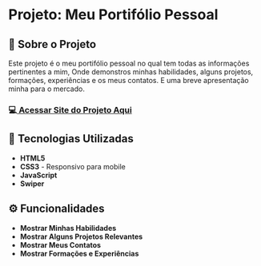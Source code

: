 <!-- # <h1>Portifólio pessoal</h1>


## 🚀 Tecnologias
<div>
  <img src="https://img.shields.io/badge/HTML-239120?style=for-the-badge&logo=html5&logoColor=white">
  <img src="https://img.shields.io/badge/CSS-239120?&style=for-the-badge&logo=css3&logoColor=white">
  <img src="https://img.shields.io/badge/JavaScript-F7DF1E?style=for-the-badge&logo=javascript&logoColor=black">
  <img src="https://img.shields.io/badge/Sass-CC6699?style=for-the-badge&logo=sass&logoColor=white">
</div>
<br><br>
https://deangelleses.github.io/portifolio-pessoal/ -->

<h1>Projeto: Meu Portifólio Pessoal</h1>

<h2>📌 Sobre o Projeto</h2>

<p>Este projeto é o meu portifólio pessoal no qual tem todas as informações pertinentes a mim, Onde demonstros minhas habilidades, alguns projetos, formações, experiências e os meus contatos. E uma breve apresentação minha para o mercado.</p>

<h3>💻<a href="https://deangelleses.github.io/portifolio-pessoal/"> Acessar Site do Projeto Aqui</a></h3>

<h2>🚀 Tecnologias Utilizadas</h2>
<ul>
  <li><b>HTML5</b></li>
  <li><b>CSS3</b> - Responsivo para mobile</li>
  <li><b>JavaScript<b></li>
  <li><b>Swiper</b></li>
</ul>

<h2>⚙️ Funcionalidades</h2>
<ul>
  <li>Mostrar Minhas Habilidades</li>
  <li>Mostrar Alguns Projetos Relevantes</li>
  <li>Mostrar Meus Contatos</li>
  <li>Mostrar Formações e Experiências</li>
</ul>


